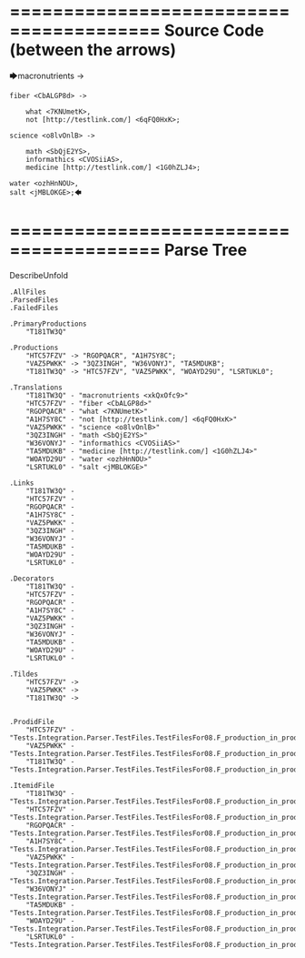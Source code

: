 ========================================
Source Code (between the arrows)
========================================

🡆macronutrients <xkQxOfc9> ->

    fiber <CbALGP8d> ->

        what <7KNUmetK>,
        not [http://testlink.com/] <6qFQ0HxK>;
	
	science <o8lvOnlB> ->
		
		math <SbQjE2YS>,
		informathics <CVOSiiAS>,
		medicine [http://testlink.com/] <1G0hZLJ4>;
    
    water <ozhHnNOU>,
    salt <jMBLOKGE>;🡄

========================================
Parse Tree
========================================
DescribeUnfold

    .AllFiles
    .ParsedFiles
    .FailedFiles

    .PrimaryProductions
        "T181TW3Q" 

    .Productions
        "HTC57FZV" -> "RGOPQACR", "A1H7SY8C";
        "VAZ5PWKK" -> "3QZ3INGH", "W36VONYJ", "TA5MDUKB";
        "T181TW3Q" -> "HTC57FZV", "VAZ5PWKK", "WOAYD29U", "LSRTUKL0";

    .Translations
        "T181TW3Q" - "macronutrients <xkQxOfc9>"
        "HTC57FZV" - "fiber <CbALGP8d>"
        "RGOPQACR" - "what <7KNUmetK>"
        "A1H7SY8C" - "not [http://testlink.com/] <6qFQ0HxK>"
        "VAZ5PWKK" - "science <o8lvOnlB>"
        "3QZ3INGH" - "math <SbQjE2YS>"
        "W36VONYJ" - "informathics <CVOSiiAS>"
        "TA5MDUKB" - "medicine [http://testlink.com/] <1G0hZLJ4>"
        "WOAYD29U" - "water <ozhHnNOU>"
        "LSRTUKL0" - "salt <jMBLOKGE>"

    .Links
        "T181TW3Q" - 
        "HTC57FZV" - 
        "RGOPQACR" - 
        "A1H7SY8C" - 
        "VAZ5PWKK" - 
        "3QZ3INGH" - 
        "W36VONYJ" - 
        "TA5MDUKB" - 
        "WOAYD29U" - 
        "LSRTUKL0" - 

    .Decorators
        "T181TW3Q" - 
        "HTC57FZV" - 
        "RGOPQACR" - 
        "A1H7SY8C" - 
        "VAZ5PWKK" - 
        "3QZ3INGH" - 
        "W36VONYJ" - 
        "TA5MDUKB" - 
        "WOAYD29U" - 
        "LSRTUKL0" - 

    .Tildes
        "HTC57FZV" -> 
        "VAZ5PWKK" -> 
        "T181TW3Q" -> 


    .ProdidFile
        "HTC57FZV" - "Tests.Integration.Parser.TestFiles.TestFilesFor08.F_production_in_production4.ds"
        "VAZ5PWKK" - "Tests.Integration.Parser.TestFiles.TestFilesFor08.F_production_in_production4.ds"
        "T181TW3Q" - "Tests.Integration.Parser.TestFiles.TestFilesFor08.F_production_in_production4.ds"

    .ItemidFile
        "T181TW3Q" - "Tests.Integration.Parser.TestFiles.TestFilesFor08.F_production_in_production4.ds"
        "HTC57FZV" - "Tests.Integration.Parser.TestFiles.TestFilesFor08.F_production_in_production4.ds"
        "RGOPQACR" - "Tests.Integration.Parser.TestFiles.TestFilesFor08.F_production_in_production4.ds"
        "A1H7SY8C" - "Tests.Integration.Parser.TestFiles.TestFilesFor08.F_production_in_production4.ds"
        "VAZ5PWKK" - "Tests.Integration.Parser.TestFiles.TestFilesFor08.F_production_in_production4.ds"
        "3QZ3INGH" - "Tests.Integration.Parser.TestFiles.TestFilesFor08.F_production_in_production4.ds"
        "W36VONYJ" - "Tests.Integration.Parser.TestFiles.TestFilesFor08.F_production_in_production4.ds"
        "TA5MDUKB" - "Tests.Integration.Parser.TestFiles.TestFilesFor08.F_production_in_production4.ds"
        "WOAYD29U" - "Tests.Integration.Parser.TestFiles.TestFilesFor08.F_production_in_production4.ds"
        "LSRTUKL0" - "Tests.Integration.Parser.TestFiles.TestFilesFor08.F_production_in_production4.ds"

